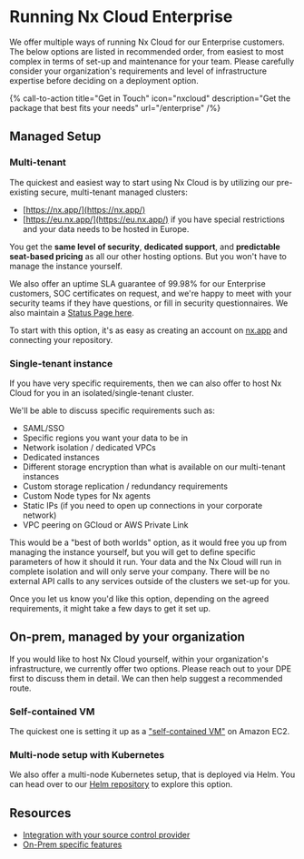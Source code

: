 # Running Nx Cloud Enterprise

We offer multiple ways of running Nx Cloud for our Enterprise customers. The below options are listed in recommended order, from easiest to most complex in terms of set-up and maintenance for your team. Please carefully consider your organization's requirements and level of infrastructure expertise before deciding on a deployment option.

{% call-to-action title="Get in Touch" icon="nxcloud" description="Get the package that best fits your needs" url="/enterprise" /%}

## Managed Setup

### Multi-tenant

The quickest and easiest way to start using Nx Cloud is by utilizing our pre-existing secure, multi-tenant managed clusters:

- [https://nx.app/](https://nx.app/)
- [https://eu.nx.app/](https://eu.nx.app/) if you have special restrictions and your data needs to be hosted in Europe.

You get the **same level of security**, **dedicated support**, and **predictable seat-based pricing** as all our other hosting options. But you won't have to manage the instance yourself.

We also offer an uptime SLA guarantee of 99.98% for our Enterprise customers, SOC certificates on request, and we're happy to meet with your security teams if they have questions, or fill in security questionnaires. We also maintain a [Status Page here](https://status.nx.app/).

To start with this option, it's as easy as creating an account on [nx.app](https://cloud.nx.app) and connecting your repository.

### Single-tenant instance

If you have very specific requirements, then we can also offer to host Nx Cloud for you in an isolated/single-tenant cluster.

We'll be able to discuss specific requirements such as:

- SAML/SSO
- Specific regions you want your data to be in
- Network isolation / dedicated VPCs
- Dedicated instances
- Different storage encryption than what is available on our multi-tenant instances
- Custom storage replication / redundancy requirements
- Custom Node types for Nx agents
- Static IPs (if you need to open up connections in your corporate network)
- VPC peering on GCloud or AWS Private Link

This would be a "best of both worlds" option, as it would free you up from managing the instance yourself, but you will get to define specific parameters of how it should it run.
Your data and the Nx Cloud will run in complete isolation and will only serve your company. There will be no external API calls to any services outside of the clusters we set-up for you.

Once you let us know you'd like this option, depending on the agreed requirements, it might take a few days to get it set up.

## On-prem, managed by your organization

If you would like to host Nx Cloud yourself, within your organization's infrastructure, we currently offer two options. Please reach out to your DPE first to discuss them in detail. We can then help suggest a recommended route.

### Self-contained VM

The quickest one is setting it up as a ["self-contained VM"](/ci/recipes/enterprise/on-premise/ami-setup) on Amazon EC2.

### Multi-node setup with Kubernetes

We also offer a multi-node Kubernetes setup, that is deployed via Helm. You can head over to our [Helm repository](https://github.com/nrwl/nx-cloud-helm/) to explore this option.

## Resources

- [Integration with your source control provider](/ci/recipes/source-control-integration)
- [On-Prem specific features](/ci/recipes/enterprise/on-premise/auth-single-admin)

